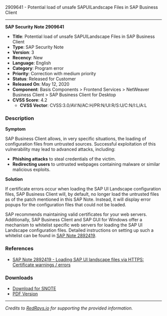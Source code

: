 2909641 - Potential load of unsafe SAPUILandscape Files in SAP Business Client

---

**SAP Security Note 2909641**

- **Title**: Potential load of unsafe SAPUILandscape Files in SAP Business Client
- **Type**: SAP Security Note
- **Version**: 3
- **Recency**: New
- **Language**: English
- **Category**: Program error
- **Priority**: Correction with medium priority
- **Status**: Released for Customer
- **Released On**: May 12, 2020
- **Component**: Basis Components > Frontend Services > NetWeaver Business Client > SAP Business Client for Desktop
- **CVSS Score**: 4.2
  - **CVSS Vector**: CVSS:3.0/AV:N/AC:H/PR:N/UI:R/S:U/C:N/I:L/A:L

### Description

**Symptom**

SAP Business Client allows, in very specific situations, the loading of configuration files from untrusted sources. Successful exploitation of this vulnerability may lead to advanced attacks, including:

- **Phishing attacks** to steal credentials of the victim.
- **Redirecting users** to untrusted webpages containing malware or similar malicious exploits.

**Solution**

If certificate errors occur when loading the SAP UI Landscape configuration files, SAP Business Client will, by default, no longer load the untrusted files as of the patch mentioned in this SAP Note. Instead, it will display error popups for the configuration files that could not be loaded.

SAP recommends maintaining valid certificates for your web servers. Additionally, SAP Business Client and SAP GUI for Windows offer a mechanism to whitelist specific web servers for loading the SAP UI Landscape configuration files. Detailed instructions on setting up such a whitelist can be found in [SAP Note 2892419](https://me.sap.com/notes/2892419).

### References

- [SAP Note 2892419 - Loading SAP UI landscape files via HTTPS: Certificate warnings / errors](https://me.sap.com/notes/2892419)

### Downloads

- [Download for SNOTE](https://notesdownloads.sap.com/note/0040000000795782020)
- [PDF Version](https://userapps.support.sap.com/sap/support/sfm/notes/print/0002909641?language=en-US&token=45B55A196DEA3525A2EB4333CC784580)

---

*Credits to [RedRays.io](https://redrays.io) for supporting the provided information.*